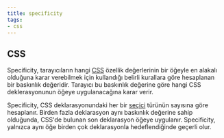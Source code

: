 ```yaml
---
title: specificity
tags:
- css
---
```


## CSS

Specificity, tarayıcıların hangi [CSS](/css) özellik değerlerinin bir öğeyle en alakalı olduğuna karar verebilmek için kullandığı belirli kurallara göre hesaplanan bir baskınlık değeridir. Tarayıcı bu baskınlık değerine göre hangi CSS deklerasyonunun öğeye uygulanacağına karar verir.

Specificity, CSS deklarasyonundaki her bir [seçici](https://www.w3.org/TR/selectors/#overview) türünün sayısına göre hesaplanır. Birden fazla deklarasyon aynı baskınlık değerine sahip olduğunda, CSS'de bulunan son deklarasyon öğeye uygulanır. Specificity, yalnızca aynı öğe birden çok deklarasyonla hedeflendiğinde geçerli olur.
